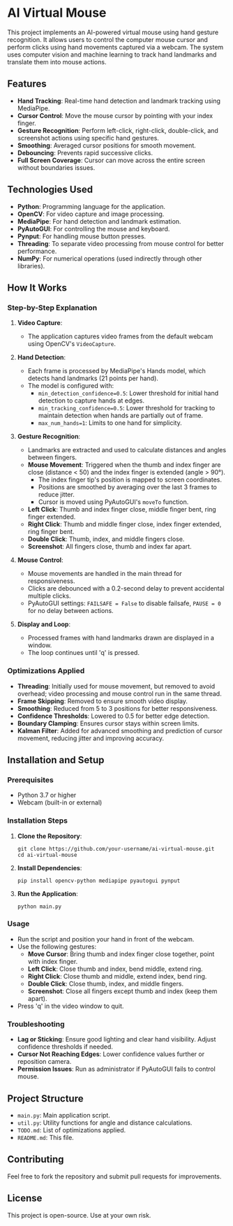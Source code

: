 # AI Virtual Mouse

This project implements an AI-powered virtual mouse using hand gesture recognition. It allows users to control the computer mouse cursor and perform clicks using hand movements captured via a webcam. The system uses computer vision and machine learning to track hand landmarks and translate them into mouse actions.

## Features

- **Hand Tracking**: Real-time hand detection and landmark tracking using MediaPipe.
- **Cursor Control**: Move the mouse cursor by pointing with your index finger.
- **Gesture Recognition**: Perform left-click, right-click, double-click, and screenshot actions using specific hand gestures.
- **Smoothing**: Averaged cursor positions for smooth movement.
- **Debouncing**: Prevents rapid successive clicks.
- **Full Screen Coverage**: Cursor can move across the entire screen without boundaries issues.

## Technologies Used

- **Python**: Programming language for the application.
- **OpenCV**: For video capture and image processing.
- **MediaPipe**: For hand detection and landmark estimation.
- **PyAutoGUI**: For controlling the mouse and keyboard.
- **Pynput**: For handling mouse button presses.
- **Threading**: To separate video processing from mouse control for better performance.
- **NumPy**: For numerical operations (used indirectly through other libraries).

## How It Works

### Step-by-Step Explanation

1. **Video Capture**:
   - The application captures video frames from the default webcam using OpenCV's `VideoCapture`.

2. **Hand Detection**:
   - Each frame is processed by MediaPipe's Hands model, which detects hand landmarks (21 points per hand).
   - The model is configured with:
     - `min_detection_confidence=0.5`: Lower threshold for initial hand detection to capture hands at edges.
     - `min_tracking_confidence=0.5`: Lower threshold for tracking to maintain detection when hands are partially out of frame.
     - `max_num_hands=1`: Limits to one hand for simplicity.

3. **Gesture Recognition**:
   - Landmarks are extracted and used to calculate distances and angles between fingers.
   - **Mouse Movement**: Triggered when the thumb and index finger are close (distance < 50) and the index finger is extended (angle > 90°).
     - The index finger tip's position is mapped to screen coordinates.
     - Positions are smoothed by averaging over the last 3 frames to reduce jitter.
     - Cursor is moved using PyAutoGUI's `moveTo` function.
   - **Left Click**: Thumb and index finger close, middle finger bent, ring finger extended.
   - **Right Click**: Thumb and middle finger close, index finger extended, ring finger bent.
   - **Double Click**: Thumb, index, and middle fingers close.
   - **Screenshot**: All fingers close, thumb and index far apart.

4. **Mouse Control**:
   - Mouse movements are handled in the main thread for responsiveness.
   - Clicks are debounced with a 0.2-second delay to prevent accidental multiple clicks.
   - PyAutoGUI settings: `FAILSAFE = False` to disable failsafe, `PAUSE = 0` for no delay between actions.

5. **Display and Loop**:
   - Processed frames with hand landmarks drawn are displayed in a window.
   - The loop continues until 'q' is pressed.

### Optimizations Applied

- **Threading**: Initially used for mouse movement, but removed to avoid overhead; video processing and mouse control run in the same thread.
- **Frame Skipping**: Removed to ensure smooth video display.
- **Smoothing**: Reduced from 5 to 3 positions for better responsiveness.
- **Confidence Thresholds**: Lowered to 0.5 for better edge detection.
- **Boundary Clamping**: Ensures cursor stays within screen limits.
- **Kalman Filter**: Added for advanced smoothing and prediction of cursor movement, reducing jitter and improving accuracy.

## Installation and Setup

### Prerequisites

- Python 3.7 or higher
- Webcam (built-in or external)

### Installation Steps

1. **Clone the Repository**:
   ```
   git clone https://github.com/your-username/ai-virtual-mouse.git
   cd ai-virtual-mouse
   ```

2. **Install Dependencies**:
   ```
   pip install opencv-python mediapipe pyautogui pynput
   ```

3. **Run the Application**:
   ```
   python main.py
   ```

### Usage

- Run the script and position your hand in front of the webcam.
- Use the following gestures:
  - **Move Cursor**: Bring thumb and index finger close together, point with index finger.
  - **Left Click**: Close thumb and index, bend middle, extend ring.
  - **Right Click**: Close thumb and middle, extend index, bend ring.
  - **Double Click**: Close thumb, index, and middle fingers.
  - **Screenshot**: Close all fingers except thumb and index (keep them apart).
- Press 'q' in the video window to quit.

### Troubleshooting

- **Lag or Sticking**: Ensure good lighting and clear hand visibility. Adjust confidence thresholds if needed.
- **Cursor Not Reaching Edges**: Lower confidence values further or reposition camera.
- **Permission Issues**: Run as administrator if PyAutoGUI fails to control mouse.

## Project Structure

- `main.py`: Main application script.
- `util.py`: Utility functions for angle and distance calculations.
- `TODO.md`: List of optimizations applied.
- `README.md`: This file.

## Contributing

Feel free to fork the repository and submit pull requests for improvements.

## License

This project is open-source. Use at your own risk.
